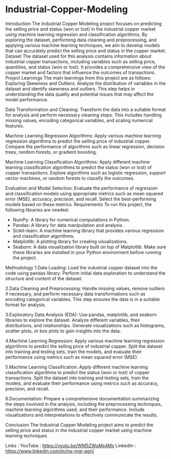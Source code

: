 # Industrial-Copper-Modeling
Introduction
The Industrial Copper Modeling project focuses on predicting the selling price and status (won or lost) in the industrial copper market using machine learning regression and classification algorithms. By exploring the dataset, performing data cleaning and preprocessing, and applying various machine learning techniques, we aim to develop models that can accurately predict the selling price and status in the copper market.
Dataset
The dataset used for this analysis contains information about industrial copper transactions, including variables such as selling price, quantities, and status (won or lost). It provides a comprehensive view of the copper market and factors that influence the outcomes of transactions.
Project Learnings
The main learnings from this project are as follows:
Exploring Skewness and Outliers: Analyze the distribution of variables in the dataset and identify skewness and outliers. This step helps in understanding the data quality and potential issues that may affect the model performance.

Data Transformation and Cleaning: Transform the data into a suitable format for analysis and perform necessary cleaning steps. This includes handling missing values, encoding categorical variables, and scaling numerical features.

Machine Learning Regression Algorithms: Apply various machine learning regression algorithms to predict the selling price of industrial copper. Compare the performance of algorithms such as linear regression, decision trees, random forests, or gradient boosting.

Machine Learning Classification Algorithms: Apply different machine learning classification algorithms to predict the status (won or lost) of copper transactions. Explore algorithms such as logistic regression, support vector machines, or random forests to classify the outcomes.

Evaluation and Model Selection: Evaluate the performance of regression and classification models using appropriate metrics such as    mean squared error (MSE), accuracy, precision, and recall. Select the best-performing models based on these metrics.
Requirements
To run this project, the following libraries are needed:

* NumPy: A library for numerical computations in Python.
* Pandas: A library for data manipulation and analysis.
* Scikit-learn: A machine learning library that provides various regression and classification algorithms.
* Matplotlib: A plotting library for creating visualizations.
* Seaborn: A data visualization library built on top of Matplotlib.
Make sure these libraries are installed in your Python environment before running the project.

Methodology
1.Data Loading:
Load the industrial copper dataset into the code using pandas library. Perform initial data exploration to understand the structure and content of the dataset.

2.Data Cleaning and Preprocessing:
Handle missing values, remove outliers if necessary, and perform necessary data transformations such as encoding categorical variables. This step ensures the data is in a suitable format for analysis.

3.Exploratory Data Analysis (EDA):
Use pandas, matplotlib, and seaborn libraries to explore the dataset. Analyze different variables, their distributions, and relationships. Generate visualizations such as histograms, scatter plots, or box plots to gain insights into the data.

4.Machine Learning Regression:
Apply various machine learning regression algorithms to predict the selling price of industrial copper. Split the dataset into training and testing sets, train the models, and evaluate their performance using metrics such as mean squared error (MSE).

5.Machine Learning Classification:
Apply different machine learning classification algorithms to predict the status (won or lost) of copper transactions. Split the dataset into training and testing sets, train the models, and evaluate their performance using metrics such as accuracy, precision, and recall.

6.Documentation:
Prepare a comprehensive documentation summarizing the steps involved in the analysis, including the preprocessing techniques, machine learning algorithms used, and their performance. Include visualizations and interpretations to effectively communicate the results.

Conclusion
The Industrial Copper Modeling project aims to predict the selling price and status in the industrial copper market using machine learning techniques

Links :
YouTube : https://youtu.be/WM5ZWuMs4Ms
LinkedIn : https://www.linkedin.com/in/ms-mgr-agri/

